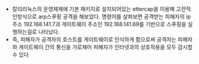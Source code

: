 - 칼리리눅스의 운영체제에 기본 패키지로 설치되어있는 ettercap을 이용해 고전적인방식으로 arp스푸핑 공격을 해보았다. 명령어를 살펴보면 공격받는 피해자의 ip주소 192.168.141.7과 게이트웨이 주소인 192.168.141.69를 기반으로 스푸핑을 실행하는걸로 나타났다.
- 즉, 피해자가 공격자의 호스트를 게이트웨이로 인식하게 함으로써 공격자는 피해자와 게이트웨이 간의 통신을 가로채어 피해자가 인터넷과의 상호작용을 모두 감시할 수 있다

